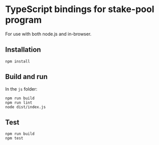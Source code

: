 # TypeScript bindings for stake-pool program

For use with both node.js and in-browser.

## Installation

```
npm install
```

## Build and run

In the `js` folder:

```
npm run build
npm run lint
node dist/index.js
```

## Test

```
npm run build
npm test
```
